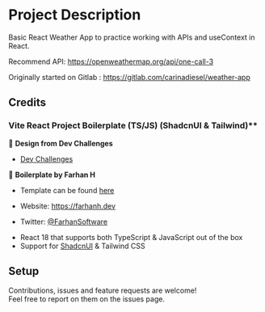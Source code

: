 # Project Description

Basic React Weather App to practice working with APIs and useContext in React.

Recommend API:  https://openweathermap.org/api/one-call-3 

Originally started on Gitlab : https://gitlab.com/carinadiesel/weather-app

## Credits

### Vite React Project Boilerplate (TS/JS) (ShadcnUI & Tailwind)**

👤 **Design from Dev Challenges**

* [Dev Challenges](https://devchallenges.io/challenges/mM1UIenRhK808W8qmLWv)

👤 **Boilerplate by Farhan H**

* Template can be found [here](https://github.com/Overdrive141/vite-shadcnui-boilerplate)

* Website: https://farhanh.dev
* Twitter: [@FarhanSoftware](https://twitter.com/FarhanSoftware)

- React 18 that supports both TypeScript & JavaScript out of the box
- Support for [ShadcnUI](https://ui.shadcn.com) & Tailwind CSS

## Setup

Contributions, issues and feature requests are welcome!<br />Feel free to report on them on the issues page.
